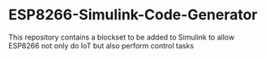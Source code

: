 # ESP8266-Simulink-Code-Generator
This repository contains a blockset to be added to Simulink to allow ESP8266 not only do IoT but also perform control tasks
